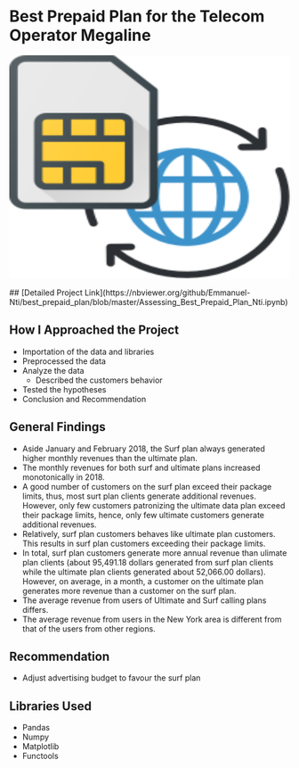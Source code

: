 # Best Prepaid Plan for the Telecom Operator Megaline
<p align ="center">
   <img src = "images/plan.png" width="800" 
     height="400">
 </p>
## [Detailed Project Link](https://nbviewer.org/github/Emmanuel-Nti/best_prepaid_plan/blob/master/Assessing_Best_Prepaid_Plan_Nti.ipynb)

## How I Approached the Project
- Importation of the data and libraries
- Preprocessed the data 
- Analyze the data
  - Described the customers behavior
- Tested the hypotheses
- Conclusion and Recommendation
 
## General Findings
- Aside January and February 2018, the Surf plan always generated higher monthly revenues than the ultimate plan.
- The monthly revenues for both surf and ultimate plans increased monotonically in 2018.
- A good number of customers on the surf plan exceed their package limits, thus, most surt plan clients generate additional revenues. However, only few customers patronizing the ultimate data plan exceed their package limits, hence, only few ultimate customers generate additional revenues.
- Relatively, surf plan customers behaves like ultimate plan customers. This results in surf plan customers exceeding their package limits.
- In total, surf plan customers generate more annual revenue than ulimate plan clients (about 95,491.18 dollars generated from surf plan clients while the ultimate plan clients generated about 52,066.00 dollars). However, on average, in a month, a customer on the ultimate plan generates more revenue than a customer on the surf plan.
- The average revenue from users of Ultimate and Surf calling plans differs.
- The average revenue from users in the New York area is different from that of the users from other regions.

## Recommendation
- Adjust advertising budget to favour the surf plan

## Libraries Used
- Pandas 
- Numpy 
- Matplotlib
- Functools 

